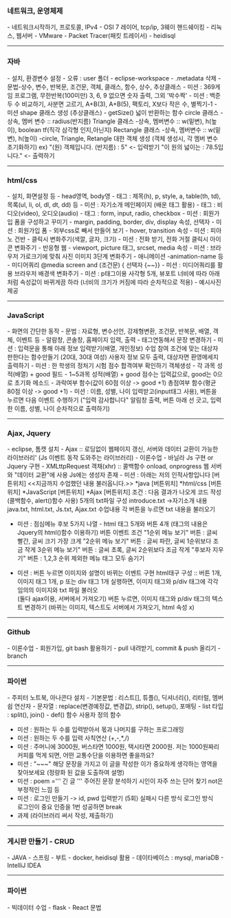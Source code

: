 <h3>네트워크, 운영체제</h3>
- 네트워크시작하기, 프로토콜, IPv4
- OSI 7 레이어, tcp/ip, 3웨이 핸드쉐이킹
- 리눅스, 웹서버
- ​VMware
- Packet Tracer(패킷 트레이서)
- heidisql

<hr>

<h3>자바</h3>
- 설치, 환경변수 설정
- 오류 : user 폴더 - eclipse-workspace - .metadata 삭제
- 문법-상수, 변수, 반복문, 조건문, 객체, 클래스, 함수, 상수, 추상클래스
- 미션 : 369게임 프로그램, 무한반복(100미만) 3, 6, 9 없으면 숫자 출력, 그외 '박수짝'
- 미션 : 백준 두 수 비교하기, 사분면 고르기, A+B(3), A+B(5), 팩토리, X보다 작은 수, 별찍기-1
- 미션 
 shape 클래스 생성 (추상클래스) - getSize() 넓이 반환하는 함수
 circle 클래스 -상속, 멤버 변수 :: radius(반지름)
 Triangle 클래스 -상속, 멤버변수 :: w(밑변), h(높이), boolean tf(직각 삼각형 인지,아닌지)
 Rectangle 클래스 -상속, 멤버변수 ::  w(밑변), h(높이)
-circle, Triangle, Retangle 대한 객체 생성
(객체 생성시, 각 멤버 변수 초기화하기)
ex) "(원) 객체입니다. (반지름) : 5" <- 입력받기
    "이 원의 넓이는 : 78.5입니다."  <- 출력하기

<hr>

<h3>html/css</h3>
- 설치, 화면설정 등
- head영역, body영
- 태그 : 제목(h), p, style, a, table(th, td), 목록(ul, li, ol, dl, dt, dd) 등
- 미션 : 자기소개 메인페이지 (배운 태그 활용) 
- 태그 : 비디오(video), 오디오(audio)
- 태그 : form, input, radio, checkbox 
- 미션 : 회원가입 폼을 구성하고 꾸미기
- margin, padding, border, div, display 속성, 선택자
- 미션 : 회원가입  폼 - 외부css로 빼서 만들어 보기
- hover, transition 속성
- 미션 : 피아노 건반 - 클릭시 변화주기(색깔, 글자, 크기)
- 미션 : 전화 받기, 전화 거절 클릭시 아이콘 변화주기
- 반응형 웹 - viewport, picture 태그, srcset, media 속성
- 미션 : 브라우저 가로크기에 맞춰 사진 이미지 3단계 변화주기
- 애니메이션 -animation-name 등
- 미디어쿼리 @media screen and (조건문) { 선택자 {~~}}
- 미션 : 미디어쿼리를 활용 브라우저 배경색 변화주기 
- 미션 :
p태그이용 사각형 5개, 
뷰포트 너비에 따라 아래처럼 속성값이 바뀌게끔 하라
(너비의 크기가 커짐에 따라 순차적으로 적용) - 예시사진제공

<hr>


<h3>JavaScript</h3>
- 화면의 간단한 동작
- 문법 : 자료형, 변수선언, 강제형변환, 조건문, 반복문, 배열, 객체, 이벤트 등
- 알람창, 콘솔창, 홈페이지 입력, 출력
- 태그연동해서 문장 변경하기
- 미션 : 
입력문을 통해 아래 정보 입력받기(배열, 개인정보)
수업 참여 조건에 맞는 대상자 판한다는 함수만들기 (20대, 30대 여성)
사용자 정보 모두 출력, 대상자면 환영메세지 출력하기
- 미션 : 
한 학생의 정처기 시험 점수 합격여부 확인하기
객체생성 - 각 과목  성적(배열) +  good 
필드 - 1~5과목 성적(배열) +  good 
      점수는 입력값으로, good는 0으로 초기화
메소드 - 과락여부 함수(값이 60점 이상 -> good +1)
        총점여부 함수(평균 80점 이상 -> good +1)
- 미션 : 이름, 성별, 나이 입력받고(input태그 사용), 버튼을 누르면 다음 이벤트 수행하기
("입력 감사합니다" 알림창 출력, 버튼 아래 선 긋고, 입력한 이름, 성별, 나이 순차적으로 출력하기)

<hr>

<h3> Ajax, Jquery </h3>
- eclipse, 톰캣 설치
- Ajax  :: 로딩없이 웹페이지 갱신, 서버와 데이터 교환이 가능한 라이브러리'
           (Js 이벤트 동작 도와주는 라이브러리)
- 이론수업
- 바닐라 Js 구현 or Jquery 구현
- XMLttpRequest 객채(xhr)  :: 콜백함수 onload, onprogress
                              웹 서버와 "데이터 교환"에 사용
                              Js에는 생성자 존재
- 미션 : 
아래는 저의 인적사항입니다 
[버튼위치] 
<<지금까지 수업했던 내용 불러옵니다.>> 
*java 
[버튼위치]
*html/css
[버튼위치]
*JavaScript
[버튼위치]
*Ajax
[버튼위치]
조건 : 다음 결과가 나오게 코드 작성(콜백함수, alert()함수 사용)
5개의 txt파일 구성
introduce.txt ->자기소개 내용
java.txt, html.txt, Js.txt, Ajax.txt 수업내용
각 버튼을 누르면 txt 내용을 불러오기

- 미션 :
점심메뉴 후보 5가지 나열 - html 태그 5개와 버튼 4개
(태그의 내용은 Jquery의 html()함수 이용하기)
버튼 이벤트 조건
"1순위 메뉴 보기" 버튼 : 글씨 빨간, 글씨 크기 가장 크게
"2순위 메뉴 보기" 버튼 : 글씨 파란, 글씨 1순위보다 조금 작게
3순위 메뉴 보기" 버튼 : 글씨 초록, 글씨 2순위보다 조금 작게
"후보자 지우기" 버튼 : 1,2,3 순위 제외한 메뉴 태그 모두 숨기기

- 미션 :
버튼 누르면 이미지와 설명이 바뀌는 이벤트 구현
html태구 구성 :: 버튼 1개, 이미지 태그 1개, p 또는 div 태그 1개
실행하면, 이미지 태그와 p/div 태그에 각각 임의의 이미지와 txt 파일 불러오  
(둘다 ajax이용, 서버에서 가져오기)
버튼 누르면, 이미지 태그와 p/div 태그의 텍스트 변경하기
(바뀌는 이미지, 텍스트도 서버에서 가져오기, html 속성 x)

<hr>


<h3>Github</h3>
- 이론수업
- 회원가입, git bash 활용하기
- pull 내려받기, commit & push 올리기
- branch


<hr>


<h3>파이썬 </h3>
- 주피터 노트북, 아나콘다 설치
- 기본문법 : 리스트[], 튜플(), 딕셔너리{}, 리터럴, 멤버쉽 연산자
- 문자열 : replace(변경예정값, 변경값), strip(), setup(), 포매팅
- list 타입 : split(), join()
- def() 함수 사용자 정의 함수

- 미션 : 원하는 두 수를 입력받아서 몫과 나머지를 구하는 프로그래밍
- 미션 : 원하는 두 수를 입력 사칙연산 (+,-,*,/)
- 미션 : 
주머니에 3000원, 버스타면 1000원, 택시타면 2000원. 저는 1000원짜리 커피를 먹게 되면, 어떤 교통수단을 이용하면 좋을까요?
- 미션 : 
"~~~" 해당 문장을 가지고 이 글을 작성한 이가 중요하게 생각하는 영역을 찾아보세요
(정량화 된 값을 도출하여 설명)
- 미션 : 
poem =''' 긴 글 '''
주어진 문장 분석하기
시인이 자주 쓰는 단어 찾기
not은 부정적인 느낌 등
- 미션 : 
로그인 만들기  -> id, pwd 입력받기
(5회) 실패시 다른 방식 로그인 방식 ​ ​
로그인이 중요 인증을 1번 성공하면 break
- 과제 (라이브러리 써서 작성, 제출하기) 


<hr>


<h3>게시판 만들기 - CRUD </h3>
- JAVA
- 스프링
- 부트
- docker, heidisql 활용
- 데이타베이스 : mysql, mariaDB
- IntelliJ IDEA


<hr>


<h3>파이썬 </h3>
- 빅데이터 수업
- flask
- React 문법
